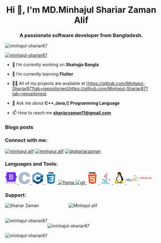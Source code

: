 <h1 align="center">Hi 👋, I'm MD.Minhajul Shariar Zaman Alif</h1>
<h3 align="center">A passionate software developer from Bangladesh.</h3>

<p align="left"> <img src="https://komarev.com/ghpvc/?username=minhajul-shariar87&label=Profile%20views&color=0e75b6&style=flat" alt="minhajul-shariar87" /> </p>

<p align="left"> <a href="https://github.com/ryo-ma/github-profile-trophy"><img src="https://github-profile-trophy.vercel.app/?username=minhajul-shariar87" alt="minhajul-shariar87" /></a> </p>

- 🔭 I’m currently working on **Shahajjo Bangla**

- 🌱 I’m currently learning **Flutter**

- 👨‍💻 All of my projects are available at [https://github.com/Minhajul-Shariar87?tab=repositories](https://github.com/Minhajul-Shariar87?tab=repositories)

- 💬 Ask me about **C++,Java,C Programming Language**

- 📫 How to reach me **shariarzaman11@gmail.com**

### Blogs posts
<!-- BLOG-POST-LIST:START -->
<!-- BLOG-POST-LIST:END -->

<h3 align="left">Connect with me:</h3>
<p align="left">
<a href="https://linkedin.com/in/minhajul alif" target="blank"><img align="center" src="https://raw.githubusercontent.com/rahuldkjain/github-profile-readme-generator/master/src/images/icons/Social/linked-in-alt.svg" alt="minhajul alif" height="30" width="40" /></a>
<a href="https://fb.com/minhajul alif" target="blank"><img align="center" src="https://raw.githubusercontent.com/rahuldkjain/github-profile-readme-generator/master/src/images/icons/Social/facebook.svg" alt="minhajul alif" height="30" width="40" /></a>
<a href="https://medium.com/@shariarzaman" target="blank"><img align="center" src="https://raw.githubusercontent.com/rahuldkjain/github-profile-readme-generator/master/src/images/icons/Social/medium.svg" alt="@shariarzaman" height="30" width="40" /></a>
</p>

<h3 align="left">Languages and Tools:</h3>
<p align="left"> <a href="https://getbootstrap.com" target="_blank" rel="noreferrer"> <img src="https://raw.githubusercontent.com/devicons/devicon/master/icons/bootstrap/bootstrap-plain-wordmark.svg" alt="bootstrap" width="40" height="40"/> </a> <a href="https://www.cprogramming.com/" target="_blank" rel="noreferrer"> <img src="https://raw.githubusercontent.com/devicons/devicon/master/icons/c/c-original.svg" alt="c" width="40" height="40"/> </a> <a href="https://www.w3schools.com/cpp/" target="_blank" rel="noreferrer"> <img src="https://raw.githubusercontent.com/devicons/devicon/master/icons/cplusplus/cplusplus-original.svg" alt="cplusplus" width="40" height="40"/> </a> <a href="https://www.w3schools.com/css/" target="_blank" rel="noreferrer"> <img src="https://raw.githubusercontent.com/devicons/devicon/master/icons/css3/css3-original-wordmark.svg" alt="css3" width="40" height="40"/> </a> <a href="https://www.figma.com/" target="_blank" rel="noreferrer"> <img src="https://www.vectorlogo.zone/logos/figma/figma-icon.svg" alt="figma" width="40" height="40"/> </a> <a href="https://git-scm.com/" target="_blank" rel="noreferrer"> <img src="https://www.vectorlogo.zone/logos/git-scm/git-scm-icon.svg" alt="git" width="40" height="40"/> </a> <a href="https://www.w3.org/html/" target="_blank" rel="noreferrer"> <img src="https://raw.githubusercontent.com/devicons/devicon/master/icons/html5/html5-original-wordmark.svg" alt="html5" width="40" height="40"/> </a> <a href="https://www.java.com" target="_blank" rel="noreferrer"> <img src="https://raw.githubusercontent.com/devicons/devicon/master/icons/java/java-original.svg" alt="java" width="40" height="40"/> </a> <a href="https://www.linux.org/" target="_blank" rel="noreferrer"> <img src="https://raw.githubusercontent.com/devicons/devicon/master/icons/linux/linux-original.svg" alt="linux" width="40" height="40"/> </a> <a href="https://www.mysql.com/" target="_blank" rel="noreferrer"> <img src="https://raw.githubusercontent.com/devicons/devicon/master/icons/mysql/mysql-original-wordmark.svg" alt="mysql" width="40" height="40"/> </a> <a href="https://www.oracle.com/" target="_blank" rel="noreferrer"> <img src="https://raw.githubusercontent.com/devicons/devicon/master/icons/oracle/oracle-original.svg" alt="oracle" width="40" height="40"/> </a> </p>

<h3 align="left">Support:</h3>
<p><a href="https://www.buymeacoffee.com/Shariar Zaman"> <img align="left" src="https://cdn.buymeacoffee.com/buttons/v2/default-yellow.png" height="50" width="210" alt="Shariar Zaman" /></a><a href="https://ko-fi.com/Minhajul alif"> <img align="left" src="https://cdn.ko-fi.com/cdn/kofi3.png?v=3" height="50" width="210" alt="Minhajul alif" /></a></p><br><br>

<p><img align="left" src="https://github-readme-stats.vercel.app/api/top-langs?username=minhajul-shariar87&show_icons=true&locale=en&layout=compact" alt="minhajul-shariar87" /></p>

<p>&nbsp;<img align="center" src="https://github-readme-stats.vercel.app/api?username=minhajul-shariar87&show_icons=true&locale=en" alt="minhajul-shariar87" /></p>

<p><img align="center" src="https://github-readme-streak-stats.herokuapp.com/?user=minhajul-shariar87&" alt="minhajul-shariar87" /></p>
